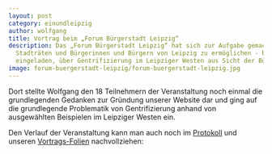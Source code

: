 ```yaml
---
layout: post
category: einundleipzig
author: wolfgang
title: Vortrag beim „Forum Bürgerstadt Leipzig“
description: Das „Forum Bürgerstadt Leipzig“ hat sich zur Aufgabe gemacht, einen Trialog zwischen Stadtverwaltung,
  Stadträten und Bürgerinnen und Bürgern von Leipzig zu ermöglichen - bei der letzten Veranstaltung wurden wir dazu
  eingeladen, über Gentrifizierung im Leipziger Westen aus Sicht der Bürger zu sprechen.
image: forum-buergerstadt-leipzig/forum-buergerstadt-leipzig.jpg
---
```

Dort stellte Wolfgang den 18 Teilnehmern der Veranstaltung noch einmal die grundlegenden Gedanken zur Gründung unserer
Website dar und ging auf die grundlegende Problematik von Gentrifizierung anhand von ausgewählten Beispielen im
Leipziger Westen ein.

Den Verlauf der Veranstaltung kann man auch noch im
[Protokoll](http://www.forum-buergerstadt-leipzig.de/papers/protokoll-20150511.pdf) und unseren
[Vortrags-Folien](http://www.forum-buergerstadt-leipzig.de/papers/Einundleipzig-20150511.pdf) nachvollziehen:
